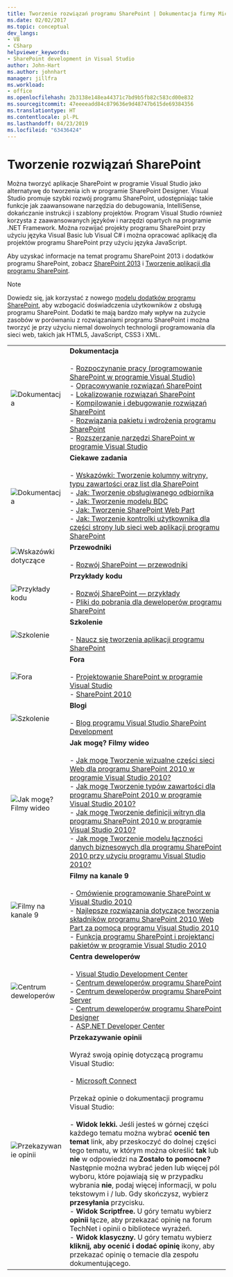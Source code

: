```yaml
---
title: Tworzenie rozwiązań programu SharePoint | Dokumentacja firmy Microsoft
ms.date: 02/02/2017
ms.topic: conceptual
dev_langs:
- VB
- CSharp
helpviewer_keywords:
- SharePoint development in Visual Studio
author: John-Hart
ms.author: johnhart
manager: jillfra
ms.workload:
- office
ms.openlocfilehash: 2b3138e148ea44371c7bd9b5fb82c583cd00e832
ms.sourcegitcommit: 47eeeeadd84c879636e9d48747b615de69384356
ms.translationtype: HT
ms.contentlocale: pl-PL
ms.lasthandoff: 04/23/2019
ms.locfileid: "63436424"
---
```

# <a name="create-sharepoint-solutions"></a>Tworzenie rozwiązań SharePoint
  Można tworzyć aplikacje SharePoint w programie Visual Studio jako alternatywę do tworzenia ich w programie SharePoint Designer. Visual Studio promuje szybki rozwój programu SharePoint, udostępniając takie funkcje jak zaawansowane narzędzia do debugowania, IntelliSense, dokańczanie instrukcji i szablony projektów. Program Visual Studio również korzysta z zaawansowanych języków i narzędzi opartych na programie .NET Framework. Można rozwijać projekty programu SharePoint przy użyciu języka Visual Basic lub Visual C# i można opracować aplikację dla projektów programu SharePoint przy użyciu języka JavaScript.

 Aby uzyskać informacje na temat programu SharePoint 2013 i dodatków programu SharePoint, zobacz [SharePoint 2013](https://products.office.com/previous-versions/microsoft-sharepoint-2013) i [Tworzenie aplikacji dla programu SharePoint](/sharepoint/dev/sp-add-ins/sharepoint-add-ins).

> [!NOTE]
> Dowiedz się, jak korzystać z nowego [modelu dodatków programu SharePoint](/sharepoint/dev/sp-add-ins/sharepoint-add-ins), aby wzbogacić doświadczenia użytkowników z obsługą programu SharePoint. Dodatki te mają bardzo mały wpływ na zużycie zasobów w porównaniu z rozwiązaniami programu SharePoint i można tworzyć je przy użyciu niemal dowolnych technologii programowania dla sieci web, takich jak HTML5, JavaScript, CSS3 i XML.

|||
|-|-|
|![Dokumentacja](../sharepoint/media/vs-icon-documentation.gif "dokumentacji")|**Dokumentacja**<br /><br /> -   [Rozpoczynanie pracy &#40;programowanie SharePoint w programie Visual Studio&#41;](../sharepoint/getting-started-sharepoint-development-in-visual-studio.md)<br />-   [Opracowywanie rozwiązań SharePoint](../sharepoint/developing-sharepoint-solutions.md)<br />-   [Lokalizowanie rozwiązań SharePoint](../sharepoint/localizing-sharepoint-solutions.md)<br />-   [Kompilowanie i debugowanie rozwiązań SharePoint](../sharepoint/building-and-debugging-sharepoint-solutions.md)<br />-   [Rozwiązania pakietu i wdrożenia programu SharePoint](../sharepoint/packaging-and-deploying-sharepoint-solutions.md)<br />-   [Rozszerzanie narzędzi SharePoint w programie Visual Studio](../sharepoint/extending-the-sharepoint-tools-in-visual-studio.md)|
|![Dokumentacja](../sharepoint/media/vs-icon-documentation.gif "dokumentacji")|**Ciekawe zadania**<br /><br /> -   [Wskazówki: Tworzenie kolumny witryny, typu zawartości oraz list dla SharePoint](../sharepoint/walkthrough-create-a-site-column-content-type-and-list-for-sharepoint.md)<br />-   [Jak: Tworzenie obsługiwanego odbiornika](../sharepoint/how-to-create-an-event-receiver.md)<br />-   [Jak: Tworzenie modelu BDC](../sharepoint/how-to-create-a-bdc-model.md)<br />-   [Jak: Tworzenie SharePoint Web Part](../sharepoint/how-to-create-a-sharepoint-web-part.md)<br />-   [Jak: Tworzenie kontrolki użytkownika dla części strony lub sieci web aplikacji programu SharePoint](../sharepoint/how-to-create-a-user-control-for-a-sharepoint-application-page-or-web-part.md)|
|![Wskazówki dotyczące](../sharepoint/media/vs-icon-walkthroughs.gif "— wskazówki")|**Przewodniki**<br /><br /> -   [Rozwój SharePoint — przewodniki](../sharepoint/sharepoint-development-walkthroughs.md)|
|![Przykłady kodu](../sharepoint/media/vs-icon-codesamples.gif "przykłady kodu")|**Przykłady kodu**<br /><br /> -   [Rozwój SharePoint — przykłady](../sharepoint/sharepoint-development-samples.md)<br />-   [Pliki do pobrania dla deweloperów programu SharePoint](/sharepoint/dev/)|
|![Szkolenie](../sharepoint/media/vs-icon-training.gif "szkolenia")|**Szkolenie**<br /><br /> -   [Naucz się tworzenia aplikacji programu SharePoint](/sharepoint/dev/)|
|![Fora](../sharepoint/media/vs-icon-forums.gif "forów")|**Fora**<br /><br /> -   [Projektowanie SharePoint w programie Visual Studio](https://social.msdn.microsoft.com/Forums/vstudio/home?forum=vssharepointdevelopment)<br />-   [SharePoint 2010](https://social.msdn.microsoft.com/Forums/sharepoint/home?category=sharepoint2010,sharepoint)|
|![Szkolenie](../sharepoint/media/vs-icon-training.gif "szkolenia")|**Blogi**<br /><br /> -   [Blog programu Visual Studio SharePoint Development](https://blogs.msdn.microsoft.com/vssharepointtoolsblog/)|
|![Jak mogę? Filmy wideo](../sharepoint/media/vs-icon-howdoivideos.gif "jak to zrobić? Filmy wideo")|**Jak mogę? Filmy wideo**<br /><br /> -   [Jak mogę Tworzenie wizualne części sieci Web dla programu SharePoint 2010 w programie Visual Studio 2010?](https://visualstudio.microsoft.com/)<br />-   [Jak mogę Tworzenie typów zawartości dla programu SharePoint 2010 w programie Visual Studio 2010?](/previous-versions/visualstudio/visual-studio-2010/dd831853\(v\=vs.100\))<br />-   [Jak mogę Tworzenie definicji witryn dla programu SharePoint 2010 w programie Visual Studio 2010?](/previous-versions/visualstudio/visual-studio-2010/dd831853\(v\=vs.100\))<br />-   [Jak mogę Tworzenie modelu łączności danych biznesowych dla programu SharePoint 2010 przy użyciu programu Visual Studio 2010?](/previous-versions/visualstudio/visual-studio-2010/dd831853\(v\=vs.100\))|
|![Filmy na kanale 9](../sharepoint/media/vs-icon-channel9videos.gif "filmy na kanale 9")|**Filmy na kanale 9**<br /><br /> -   [Omówienie programowanie SharePoint w Visual Studio 2010](https://channel9.msdn.com/blogs/funkyonex/overview-of-sharepoint-development-in-visual-studio-2010)<br />-   [Najlepsze rozwiązania dotyczące tworzenia składników programu SharePoint 2010 Web Part za pomocą programu Visual Studio 2010](https://channel9.msdn.com/blogs/funkyonex/best-practices-on-building-sharepoint-2010-web-parts-with-visual-studio-2010)<br />-   [Funkcja programu SharePoint i projektanci pakietów w programie Visual Studio 2010](https://channel9.msdn.com/blogs/funkyonex/sharepoint-feature-and-package-designers-in-visual-studio-2010)|
|![Centrum deweloperów](../sharepoint/media/vs-icon-msdndevcenter.gif "Centrum deweloperów")|**Centra deweloperów**<br /><br /> -   [Visual Studio Development Center](https://visualstudio.microsoft.com/)<br />-   [Centrum deweloperów programu SharePoint](/sharepoint/dev/)<br />-   [Centrum deweloperów programu SharePoint Server](/previous-versions/office/fp161348\(v\=office.15\))<br />-   [Centrum deweloperów programu SharePoint Designer](/previous-versions/office/fp161348\(v\=office.15\))<br />-   [ASP.NET Developer Center](https://msdn.microsoft.com/aa336522.aspx)|
|![Przekazywanie opinii](../sharepoint/media/vs-icon-feedback.gif "opinii")|**Przekazywanie opinii**<br /><br /> Wyraź swoją opinię dotyczącą programu Visual Studio:<br /><br /> -   [Microsoft Connect](http://go.microsoft.com/fwlink/?LinkID=150463)<br /><br /> Przekaż opinie o dokumentacji programu Visual Studio:<br /><br /> -   **Widok lekki.** Jeśli jesteś w górnej części każdego tematu można wybrać **ocenić ten temat** link, aby przeskoczyć do dolnej części tego tematu, w którym można określić **tak** lub **nie** w odpowiedzi na **Zostało to pomocne?** Następnie można wybrać jeden lub więcej pól wyboru, które pojawiają się w przypadku wybrania **nie**, podaj więcej informacji, w polu tekstowym i / lub. Gdy skończysz, wybierz **przesyłania** przycisku.<br />-   **Widok Scriptfree.** U góry tematu wybierz **opinii** łącze, aby przekazać opinię na forum TechNet i opinii o bibliotece wyrażeń.<br />-   **Widok klasyczny.** U góry tematu wybierz **kliknij, aby ocenić i dodać opinię** ikony, aby przekazać opinię o temacie dla zespołu dokumentującego.|
